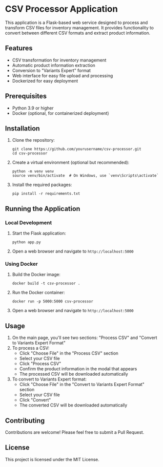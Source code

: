# CSV Processor Application

This application is a Flask-based web service designed to process and transform CSV files for inventory management. It provides functionality to convert between different CSV formats and extract product information.

## Features

- CSV transformation for inventory management
- Automatic product information extraction
- Conversion to "Variants Expert" format
- Web interface for easy file upload and processing
- Dockerized for easy deployment

## Prerequisites

- Python 3.9 or higher
- Docker (optional, for containerized deployment)

## Installation

1. Clone the repository:
   ```
   git clone https://github.com/yourusername/csv-processor.git
   cd csv-processor
   ```

2. Create a virtual environment (optional but recommended):
   ```
   python -m venv venv
   source venv/bin/activate  # On Windows, use `venv\Scripts\activate`
   ```

3. Install the required packages:
   ```
   pip install -r requirements.txt
   ```

## Running the Application

### Local Development

1. Start the Flask application:
   ```
   python app.py
   ```

2. Open a web browser and navigate to `http://localhost:5000`

### Using Docker

1. Build the Docker image:
   ```
   docker build -t csv-processor .
   ```

2. Run the Docker container:
   ```
   docker run -p 5000:5000 csv-processor
   ```

3. Open a web browser and navigate to `http://localhost:5000`

## Usage

1. On the main page, you'll see two sections: "Process CSV" and "Convert to Variants Expert Format"
2. To process a CSV:
   - Click "Choose File" in the "Process CSV" section
   - Select your CSV file
   - Click "Process CSV"
   - Confirm the product information in the modal that appears
   - The processed CSV will be downloaded automatically
3. To convert to Variants Expert format:
   - Click "Choose File" in the "Convert to Variants Expert Format" section
   - Select your CSV file
   - Click "Convert"
   - The converted CSV will be downloaded automatically

## Contributing

Contributions are welcome! Please feel free to submit a Pull Request.

## License

This project is licensed under the MIT License.